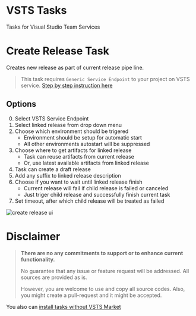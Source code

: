 # VSTS Tasks

Tasks for Visual Studio Team Services

# Create Release Task

Creates new release as part of current release pipe line.

>This task requires `Generic Service Endpoint` to your project on VSTS service.
>[Step by step instruction here](https://github.com/Venzhyk/vsts-tasks/blob/master/docs/new-connected-service.md)

## Options

0. Select VSTS Service Endpoint
1. Select linked release from drop down menu
2. Choose which environment should be trigered
    * Environment should be setup for automatic start
    * All other environments autostart will be suppressed 
3. Choose where to get artifacts for linked release
    * Task can reuse artifacts from current release
    * Or, use latest available artifacts from linked release
4. Task can create a draft release
5. Add any suffix to linked release description
6. Choose if you want to wait until linked release finish
    * Current release will fail if child release is failed or canceled
    * Just triger child release and successfully finish current task
7. Set timeout, after which child release will be treated as failed

![create release ui](https://github.com/Venzhyk/vsts-tasks/raw/master/imgs/create-release-task.png)




# Disclaimer
>**There are no any commitments to support or to enhance current functionality.**
>
>No guarantee that any issue or feature request will be addressed.
>All sources are provided as is.
>
>However, you are welcome to use and copy all source codes.
>Also, you might create a pull-request and it might be accepted.

You also can [install tasks without VSTS Market](https://github.com/Venzhyk/vsts-tasks/blob/master/docs/install-without-market.md)